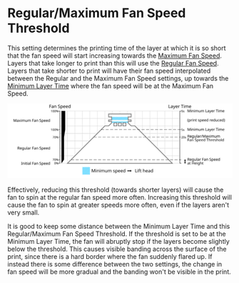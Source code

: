 Regular/Maximum Fan Speed Threshold
====
This setting determines the printing time of the layer at which it is so short that the fan speed will start increasing towards the [Maximum Fan Speed](cool_fan_speed_max.md). Layers that take longer to print than this will use the [Regular Fan Speed](cool_fan_speed_min.md). Layers that take shorter to print will have their fan speed interpolated between the Regular and the Maximum Fan Speed settings, up towards the [Minimum Layer Time](cool_min_layer_time.md) where the fan speed will be at the Maximum Fan Speed.

![Which fan speed is used where](images/cool_fan_speed.svg)

Effectively, reducing this threshold (towards shorter layers) will cause the fan to spin at the regular fan speed more often. Increasing this threshold will cause the fan to spin at greater speeds more often, even if the layers aren't very small.

It is good to keep some distance between the Minimum Layer Time and this Regular/Maximum Fan Speed Threshold. If the threshold is set to be at the Minimum Layer Time, the fan will abruptly stop if the layers become slightly below the threshold. This causes visible banding across the surface of the print, since there is a hard border where the fan suddenly flared up. If instead there is some difference between the two settings, the change in fan speed will be more gradual and the banding won't be visible in the print.
